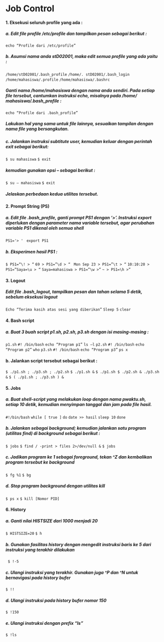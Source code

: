 # Job Control

#### 1. Eksekusi seluruh profile yang ada : 
##### a. Edit file profile /etc/profile dan tampilkan pesan sebagai berikut : 
` echo “Profile dari /etc/profile” `
##### b. Asumsi nama anda stD02001, maka edit semua profile yang ada yaitu :
`/home/stD02001/.bash_profile`
`/home/. stD02001/.bash_login`
`/home/mahasiswa/.profile`
`/home/mahasiswa/.bashrc`
##### Ganti nama /home/mahasiswa dengan nama anda sendiri. Pada setiap file tersebut, cantumkan instruksi echo, misalnya pada /home/ mahasiswa/.bash_profile : 
` echo “Profile dari .bash_profile” `
##### Lakukan hal yang sama untuk file lainnya, sesuaikan tampilan dengan nama file yang bersangkutan. 
##### c. Jalankan instruksi subtitute user, kemudian keluar dengan perintah exit sebagai berikut:
`$ su mahasiswa`
`$ exit `
##### kemudian gunakan opsi – sebagai berikut : 
`$ su – mahasiswa`
`$ exit` 
##### Jelaskan perbedaan kedua utilitas tersebut. 

#### 2. Prompt String (PS) 
##### a. Edit file .bash_profile, ganti prompt PS1 dengan ‘>’. Instruksi export diperlukan dengan parameter nama variable tersebut, agar perubahan variable PS1 dikenal oleh semua shell 
`PS1='> ' `
`export PS1` 
##### b. Eksperimen hasil PS1 : 
` $ PS1=“\! > “ `
`69 > PS1=”\d > “ `
`Mon Sep 23 > PS1=”\t > “`
`10:10:20 > PS1=”Saya=\u > “`
`Saya=mahasiswa > PS1=”\w >”`
`~ > PS1=\h >”`

#### 3. Logout
##### Edit file .bash_logout, tampilkan pesan dan tahan selama 5 detik, sebelum eksekusi logout 
`Echo “Terima kasih atas sesi yang diberikan”`
`Sleep 5`
`clear `

#### 4. Bash script 
##### a. Buat 3 buah script p1.sh, p2.sh, p3.sh dengan isi masing-masing : 
`p1.sh`
`#! /bin/bash`
`echo “Program p1”`
`ls –l`
`p2.sh`
`#! /bin/bash`
`echo “Program p2”`
`who`
`p3.sh`
`#! /bin/bash`
`echo “Program p3”`
`ps x `
#### b. Jalankan script tersebut sebagai berikut : 
`$ ./p1.sh ; ./p3.sh ; ./p2.sh`
`$ ./p1.sh &`
`$ ./p1.sh $ ./p2.sh & ./p3.sh &`
`$ ( ./p1.sh ; ./p3.sh ) & `

#### 5. Jobs
##### a. Buat shell-script yang melakukan loop dengan nama pwaktu.sh, setiap 10 detik, kemudian menyimpan tanggal dan jam pada file hasil. 
`#!/bin/bash`
`while [ true ]`
`do`
`date >> hasil`
`sleep 10`
`done `
##### b. Jalankan sebagai background; kemudian jalankan satu program (utilitas find) di background sebagai berikut : 
`$ jobs`
`$ find / -print > files 2>/dev/null &`
`$ jobs `
##### c. Jadikan program ke 1 sebagai foreground, tekan ^Z dan kembalikan program tersebut ke background
`$ fg %1`
`$ bg`
##### d. Stop program background dengan utilitas kill
`$ ps x`
`$ kill [Nomor PID] `

#### 6. History
##### a. Ganti nilai HISTSIZE dari 1000 menjadi 20 
`$ HISTSIZE=20`
`$ h `
##### b. Gunakan fasilitas history dengan mengedit instruksi baris ke 5 dari instruksi yang terakhir dilakukan 
` $ !-5`
##### c. Ulangi instruksi yang terakhir. Gunakan juga ^P dan ^N untuk bernavigasi pada history bufer
`$ !! `
##### d. Ulangi instruksi pada history bufer nomor 150 
`$ !150`
##### e. Ulangi instruksi dengan prefix “ls” 
`$ !ls `
